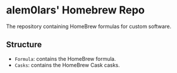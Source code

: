 # alem0lars' Homebrew Repo

The repository containing HomeBrew formulas for custom software.

## Structure

* `Formula`: contains the HomeBrew formula.
* `Casks`: contains the HomeBrew Cask casks.
